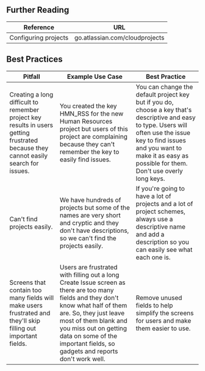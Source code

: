 ## Further Reading
|Reference         |URL|
|--|--|
|Configuring projects  | go.atlassian.com/cloudprojects |

## Best Practices
| Pitfall  | Example Use Case | Best Practice |
|---|---|---| 
|Creating a long difficult to remember project key results in users getting frustrated because they cannot easily search for issues. | You created the key HMN_RSS for the new Human Resources project but users of this project are complaining because they can't remember the key to easily find issues. | You can change the default project key but if you do, choose a key that's descriptive and easy to type. Users will often use the issue key to find issues and you want to make it as easy as possible for them. Don't use overly long keys. |
|Can't find projects easily. |We have hundreds of projects but some of the names are very short and cryptic and they don't have descriptions, so we can't find the projects easily. |If you're going to have a lot of projects and a lot of project schemes, always use a descriptive name and add a description so you can easily see what each one is. |
|Screens that contain too many fields will make users frustrated and they'll skip filling out important fields. |Users are frustrated with filling out a long Create Issue screen as there are too many fields and they don't know what half of them are. So, they just leave most of them blank and you miss out on getting data on some of the important fields, so gadgets and reports don't work well. |Remove unused fields to help simplify the screens for users and make them easier to use. |